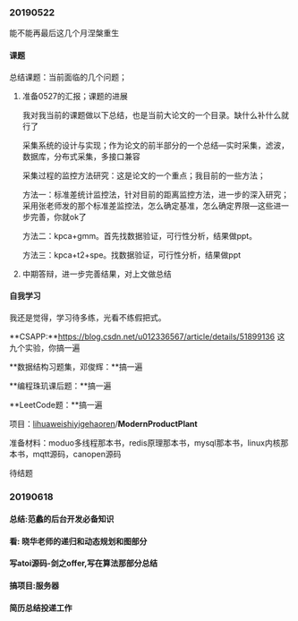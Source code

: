 ### 20190522

能不能再最后这几个月涅槃重生

#### 课题

总结课题：当前面临的几个问题；

1. 准备0527的汇报；课题的进展

   我对我当前的课题做以下总结，也是当前大论文的一个目录。缺什么补什么就行了

   采集系统的设计与实现；作为论文的前半部分的一个总结—实时采集，滤波，数据库，分布式采集，多接口兼容

   采集过程的监控方法研究：这是论文的一个重点；我目前的一些方法；

   方法一：标准差统计监控法，针对目前的距离监控方法，进一步的深入研究；采用张老师发的那个标准差监控法，怎么确定基准，怎么确定界限—这些进一步完善，你就ok了

   方法二：kpca+gmm。首先找数据验证，可行性分析，结果做ppt。

   方法三：kpca+t2+spe。找数据验证，可行性分析，结果做ppt

2. 中期答辩，进一步完善结果，对上文做总结

#### 自我学习

我还是觉得，学习待多练，光看不练假把式。

**CSAPP:**https://blog.csdn.net/u012336567/article/details/51899136 这九个实验，你搞一遍

**数据结构习题集，邓俊辉：**搞一遍

**编程珠玑课后题：**搞一遍

**LeetCode题：**搞一遍

项目：[lihuaweishiyigehaoren](https://github.com/lihuaweishiyigehaoren)/**ModernProductPlant**

准备材料：moduo多线程那本书，redis原理那本书，mysql那本书，linux内核那本书，mqtt源码，canopen源码

待结题



### 20190618

#### 总结:范蠡的后台开发必备知识

#### 看: 晓华老师的递归和动态规划和图部分

#### 写atoi源码-剑之offer,写在算法那部分总结

#### 搞项目:服务器

#### 简历总结投递工作